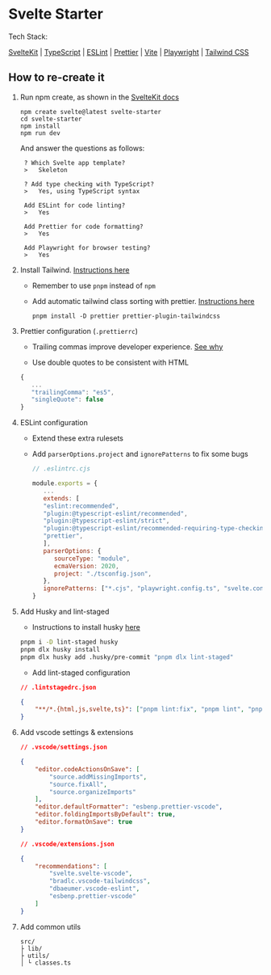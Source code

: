 # Svelte Starter

Tech Stack:

[SvelteKit](https://kit.svelte.dev/) | [TypeScript](https://www.typescriptlang.org/) | [ESLint](https://eslint.org/) | [Prettier](https://prettier.io/) | [Vite](https://vitejs.dev/) | [Playwright](https://storybook.js.org/) | [Tailwind CSS](https://tailwindcss.com/)

## How to re-create it

1.  Run npm create, as shown in the [SvelteKit docs](https://kit.svelte.dev/docs/introduction#getting-started)

    ```
    npm create svelte@latest svelte-starter
    cd svelte-starter
    npm install
    npm run dev
    ```

    And answer the questions as follows:

    ```
     ? Which Svelte app template?
     >   Skeleton

     ? Add type checking with TypeScript?
     >   Yes, using TypeScript syntax

     Add ESLint for code linting?
     >   Yes

     Add Prettier for code formatting?
     >   Yes

     Add Playwright for browser testing?
     >   Yes
    ```

1.  Install Tailwind. [Instructions here](https://tailwindcss.com/docs/guides/sveltekit)

    - Remember to use `pnpm` instead of `npm`

    - Add automatic tailwind class sorting with prettier. [Instructions here](https://tailwindcss.com/blog/automatic-class-sorting-with-prettier)

      ```
      pnpm install -D prettier prettier-plugin-tailwindcss
      ```

1.  Prettier configuration (`.prettierrc`)

    - Trailing commas improve developer experience. [See why](https://developer.mozilla.org/en-US/docs/Web/JavaScript/Reference/Trailing_commas)

    - Use double quotes to be consistent with HTML

    ```js
    {
       ...
       "trailingComma": "es5",
       "singleQuote": false
    }
    ```

1.  ESLint configuration

    - Extend these extra rulesets
    - Add `parserOptions.project` and `ignorePatterns` to fix some bugs

      ```js
      // .eslintrc.cjs

      module.exports = {
         ...
         extends: [
         "eslint:recommended",
         "plugin:@typescript-eslint/recommended",
         "plugin:@typescript-eslint/strict",
         "plugin:@typescript-eslint/recommended-requiring-type-checking",
         "prettier",
         ],
         parserOptions: {
            sourceType: "module",
            ecmaVersion: 2020,
            project: "./tsconfig.json",
         },
         ignorePatterns: ["*.cjs", "playwright.config.ts", "svelte.config.js"],
      }
      ```

1.  Add Husky and lint-staged

    - Instructions to install husky [here](https://typicode.github.io/husky/#/?id=install)

    ```bash
    pnpm i -D lint-staged husky
    pnpm dlx husky install
    pnpm dlx husky add .husky/pre-commit "pnpm dlx lint-staged"
    ```

    - Add lint-staged configuration

    ```json
    // .lintstagedrc.json

    {
    	"**/*.{html,js,svelte,ts}": ["pnpm lint:fix", "pnpm lint", "pnpm check"]
    }
    ```

1.  Add vscode settings & extensions

    ```json
    // .vscode/settings.json

    {
    	"editor.codeActionsOnSave": [
    		"source.addMissingImports",
    		"source.fixAll",
    		"source.organizeImports"
    	],
    	"editor.defaultFormatter": "esbenp.prettier-vscode",
    	"editor.foldingImportsByDefault": true,
    	"editor.formatOnSave": true
    }
    ```

    ```json
    // .vscode/extensions.json

    {
    	"recommendations": [
    		"svelte.svelte-vscode",
    		"bradlc.vscode-tailwindcss",
    		"dbaeumer.vscode-eslint",
    		"esbenp.prettier-vscode"
    	]
    }
    ```

1.  Add common utils

    ```
    src/
    ├ lib/
    ├ utils/
    │ └ classes.ts
    ```
